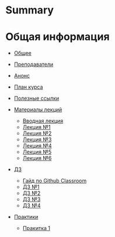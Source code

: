 # Summary

# Общая информация

- [Общее](./general.md)
- [Преподаватели](./lecturers.md)
- [Анонс](./anounce.md)
- [План курса](./plan.md)
- [Полезные ссылки](./ref.md)

- [Материалы лекций](./materials.md)
	+ [Вводная лекция](./lect/0-lect.md)
	+ [Лекция №1](./lect/01-basic.md)
	+ [Лекция №2](./lect/02-structs.md)
    + [Лекция №3](./lect/03-traits.md)
    + [Лекция №4](lect/04-DnD.md)
	+ [Лекция №5](lect/05-closures-iterators.md)
	+ [Лекция №6](lect/06-modules.md)

- [ДЗ](./hw.md)
	+ [Гайд по Github Classroom](hw/classroom.md)
	+ [ДЗ №1](hw/01-hw.md)
	+ [ДЗ №2](hw/02-hw.md)
	+ [ДЗ №3](hw/03-hw.md)
	+ [ДЗ №4]()
- [Практики]()
	+ [Пракитка 1](hw/practice-iterators.md)
